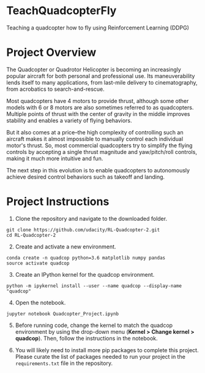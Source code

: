 # TeachQuadcopterFly
Teaching a quadcopter how to fly using Reinforcement Learning (DDPG)

# Project Overview
The Quadcopter or Quadrotor Helicopter is becoming an increasingly popular aircraft for both personal and professional use. 
Its maneuverability lends itself to many applications, from last-mile delivery to cinematography, from acrobatics to search-and-rescue.

Most quadcopters have 4 motors to provide thrust, although some other models with 6 or 8 motors are also sometimes referred to as quadcopters. 
Multiple points of thrust with the center of gravity in the middle improves stability and enables a variety of flying behaviors.

But it also comes at a price–the high complexity of controlling such an aircraft makes it almost impossible to manually control each individual motor's thrust. 
So, most commercial quadcopters try to simplify the flying controls by accepting a single thrust magnitude and yaw/pitch/roll controls, making it much more intuitive and fun.

The next step in this evolution is to enable quadcopters to autonomously achieve desired control behaviors such as takeoff and landing.

# Project Instructions

1. Clone the repository and navigate to the downloaded folder.
```
git clone https://github.com/udacity/RL-Quadcopter-2.git
cd RL-Quadcopter-2
```
2. Create and activate a new environment.
```
conda create -n quadcop python=3.6 matplotlib numpy pandas
source activate quadcop
```
3. Create an IPython kernel for the quadcop environment.
```
python -m ipykernel install --user --name quadcop --display-name "quadcop"
```
4. Open the notebook.
```
jupyter notebook Quadcopter_Project.ipynb
```
5. Before running code, change the kernel to match the quadcop environment by using the drop-down menu (**Kernel > Change kernel > quadcop**). Then, follow the instructions in the notebook.

6. You will likely need to install more pip packages to complete this project. Please curate the list of packages needed to run your project in the ```requirements.txt``` file in the repository.
